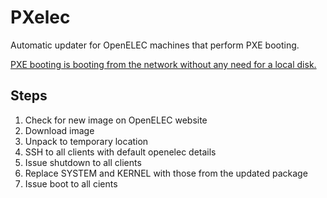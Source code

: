 PXelec
======

Automatic updater for OpenELEC machines that perform PXE booting.

[PXE booting is booting from the network without any need for a local disk.](http://wiki.openelec.tv/index.php/Network_Boot_-_NFS)


## Steps
1. Check for new image on OpenELEC website
2. Download image
3. Unpack to temporary location
4. SSH to all clients with default openelec details
5. Issue shutdown to all clients
6. Replace SYSTEM and KERNEL with those from the updated package
7. Issue boot to all cients

